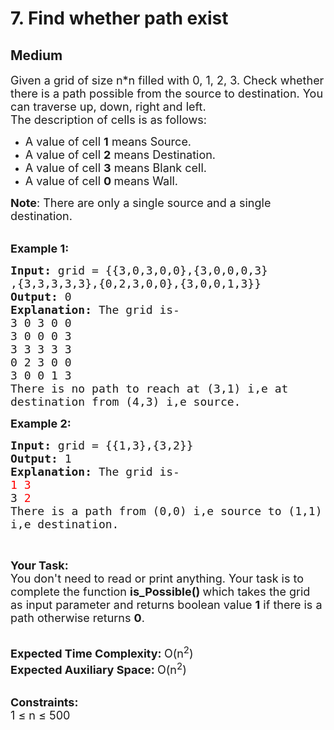 # 7. Find whether path exist
## Medium 
<div class="problem-statement" style="user-select: auto;">
                <p style="user-select: auto;"></p><p style="user-select: auto;"><span style="font-size: 18px; user-select: auto;">Given a grid of size n*n&nbsp;filled with 0, 1, 2, 3. Check whether there is a path possible from the source to destination.&nbsp;You can traverse up, down, right and left.<br style="user-select: auto;">
The description of cells is as follows:</span></p>

<ul style="user-select: auto;">
	<li style="user-select: auto;"><span style="font-size: 18px; user-select: auto;">A value of cell&nbsp;<strong style="user-select: auto;">1</strong>&nbsp;means Source.</span></li>
	<li style="user-select: auto;"><span style="font-size: 18px; user-select: auto;">A value of cell&nbsp;<strong style="user-select: auto;">2</strong>&nbsp;means Destination.</span></li>
	<li style="user-select: auto;"><span style="font-size: 18px; user-select: auto;">A value of cell&nbsp;<strong style="user-select: auto;">3</strong>&nbsp;means Blank cell.</span></li>
	<li style="user-select: auto;"><span style="font-size: 18px; user-select: auto;">A value of cell <strong style="user-select: auto;">0&nbsp;</strong>means&nbsp;Wall.</span></li>
</ul>

<p style="user-select: auto;"><span style="font-size: 18px; user-select: auto;"><strong style="user-select: auto;">Note</strong>: There are only a single source and a single destination.</span><br style="user-select: auto;">
&nbsp;</p>

<p style="user-select: auto;"><span style="font-size: 18px; user-select: auto;"><strong style="user-select: auto;">Example 1:</strong></span></p>

<pre style="user-select: auto;"><span style="font-size: 18px; user-select: auto;"><strong style="user-select: auto;">Input: </strong>grid = {{3,0,3,0,0},{3,0,0,0,3}
,{3,3,3,3,3},{0,2,3,0,0},{3,0,0,1,3}}
<strong style="user-select: auto;">Output: </strong>0
<strong style="user-select: auto;">Explanation: </strong>The grid is-
3 0 3 0 0&nbsp;
3 0 0 0 3&nbsp;
3 3 3 3 3&nbsp;
0 2 3 0 0&nbsp;
3 0 0 1 3&nbsp;
There is no path to reach at (3,1) i,e at 
destination from (4,3) i,e source.</span>
</pre>

<p style="user-select: auto;"><span style="font-size: 18px; user-select: auto;"><strong style="user-select: auto;">Example 2:</strong></span></p>

<pre style="user-select: auto;"><span style="font-size: 18px; user-select: auto;"><strong style="user-select: auto;">Input: </strong>grid = {{1,3},{3,2}}
<strong style="user-select: auto;">Output: </strong>1
<strong style="user-select: auto;">Explanation: </strong>The grid is-
<span style="color: rgb(255, 0, 0); user-select: auto;">1 3
</span>3<span style="color: rgb(255, 0, 0); user-select: auto;"> 2
</span>There is a path from (0,0) i,e source to (1,1) 
i,e destination.</span>
</pre>

<p style="user-select: auto;">&nbsp;</p>

<p style="user-select: auto;"><span style="font-size: 18px; user-select: auto;"><strong style="user-select: auto;">Your Task:</strong><br style="user-select: auto;">
You don't need to read or print anything. Your task is to complete the function <strong style="user-select: auto;">is_Possible()&nbsp;</strong>which takes the grid as input parameter and returns boolean value <strong style="user-select: auto;">1</strong> if there is a path otherwise returns <strong style="user-select: auto;">0</strong>.</span><br style="user-select: auto;">
&nbsp;</p>

<p style="user-select: auto;"><span style="font-size: 18px; user-select: auto;"><strong style="user-select: auto;">Expected Time Complexity:&nbsp;</strong>O(n<sup style="user-select: auto;">2</sup>)<br style="user-select: auto;">
<strong style="user-select: auto;">Expected Auxiliary Space:&nbsp;</strong>O(n<sup style="user-select: auto;">2</sup>)</span><br style="user-select: auto;">
&nbsp;</p>

<p style="user-select: auto;"><span style="font-size: 18px; user-select: auto;"><strong style="user-select: auto;">Constraints:</strong><br style="user-select: auto;">
1 ≤ n ≤ 500</span></p>
 <p style="user-select: auto;"></p>
            </div>
